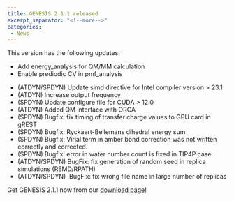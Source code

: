 ```yaml
---
title: GENESIS 2.1.1 released
excerpt_separator: "<!--more-->"
categories:
 - News
---
```


This version has the following updates.

-   Add energy_analysis for QM/MM calculation
-   Enable prediodic CV in pmf_analysis
<!--more-->
-   (ATDYN/SPDYN) Update simd directive for Intel compiler version \>
    23.1
-   (ATDYN) Increase output frequency
-   (SPDYN) Update configure file for CUDA \> 12.0
-   (ATDYN) Added QM interface with ORCA
-   (SPDYN) Bugfix: fix timing of transfer charge values to GPU card in
    gREST
-   (SPDYN) Bugfix: Ryckaert-Bellemans dihedral energy sum
-   (SPDYN) Bugfix: Virial term in amber bond correction was not written
    correctly and corrected.
-   (SPDYN) Bugfix: error in water number count is fixed in TIP4P case.
-   (ATDYN/SPDYN) BugFix: fix generation of random seed in replica
    simulations (REMD/RPATH)
-   (ATDYN/SPDYN)  BugFix: fix wrong file name in large number of
    replicas

Get GENESIS 2.1.1 now from our [download
page](https://github.com/genesis-release-r-ccs/genesis/releases/tag/v2.1.1)!
